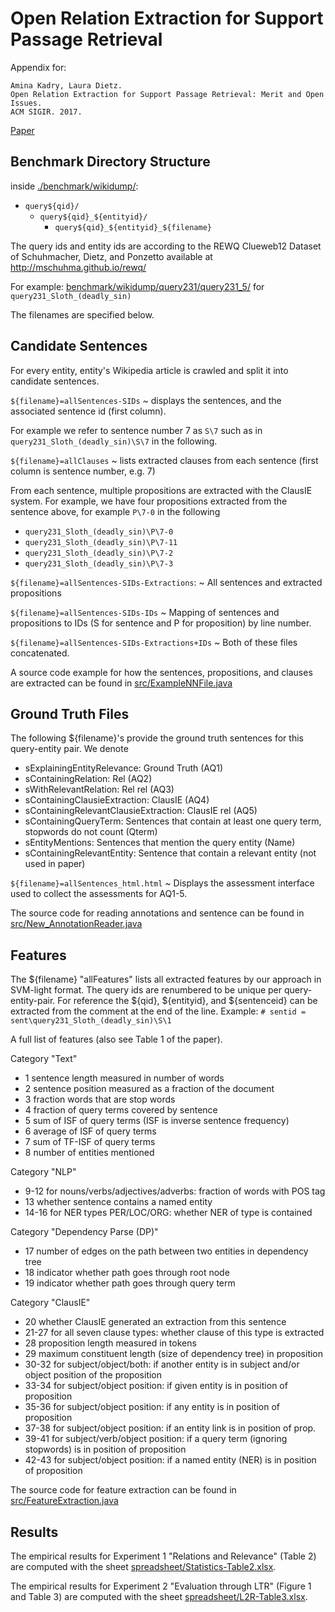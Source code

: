 Open Relation Extraction for Support Passage Retrieval
======================================================

Appendix for: 

    Amina Kadry, Laura Dietz.
    Open Relation Extraction for Support Passage Retrieval: Merit and Open Issues. 
    ACM SIGIR. 2017.
    

[Paper](kadry-dietz-sigir2017-open-relation-extraction-for-support-passage-retrieval.pdf)



Benchmark Directory Structure
------------------------------

inside [./benchmark/wikidump/](`benchmark/wikidump/`):

- `query${qid}/`
    - `query${qid}_${entityid}/`
        - `query${qid}_${entityid}_${filename}`


The query ids and entity ids are according to the REWQ Clueweb12 Dataset of Schuhmacher, Dietz, and Ponzetto available at <http://mschuhma.github.io/rewq/>

For example: [benchmark/wikidump/query231/query231_5/](`query231/query231_5/...`) for `query231_Sloth_(deadly_sin)`

The filenames are specified below.


Candidate Sentences
--------------------

For every entity, entity's Wikipedia article is crawled and split it into candidate sentences.

`${filename}=allSentences-SIDs`
 ~  displays the sentences, and the associated sentence id (first column). 

For example we refer to sentence number 7 as `S\7` such as in `query231_Sloth_(deadly_sin)\S\7` in the following.

`${filename}=allClauses`
 ~ lists extracted clauses from each sentence (first column is sentence number, e.g. 7)

From each sentence, multiple propositions are extracted with the ClausIE system. For example, we have four propositions extracted from the sentence above, for example `P\7-0` in the following

- `query231_Sloth_(deadly_sin)\P\7-0`
- `query231_Sloth_(deadly_sin)\P\7-11`
- `query231_Sloth_(deadly_sin)\P\7-2`
- `query231_Sloth_(deadly_sin)\P\7-3`

`${filename}=allSentences-SIDs-Extractions`:
 ~ All sentences and extracted propositions

`${filename}=allSentences-SIDs-IDs`
 ~ Mapping of sentences and propositions to IDs (S for sentence and P for proposition) by line number. 

`${filename}=allSentences-SIDs-Extractions+IDs`
~  Both of these files concatenated.

A source code example for how the sentences, propositions, and clauses are extracted can be found in [src/ExampleNNFile.java](./src/ExampleNNFile.java)



Ground Truth Files
-------------------

The following ${filename}'s provide the ground truth sentences for this query-entity pair. We denote 

- sExplainingEntityRelevance: Ground Truth (AQ1)
- sContainingRelation: Rel (AQ2)
- sWithRelevantRelation: Rel rel (AQ3)
- sContainingClausieExtraction: ClausIE (AQ4)
- sContainingRelevantClausieExtraction: ClausIE rel (AQ5)
- sContainingQueryTerm: Sentences that contain at least one query term, stopwords do not count (Qterm)
- sEntityMentions: Sentences that mention the query entity (Name)
- sContainingRelevantEntity: Sentence that contain a relevant entity (not used in paper) 


`${filename}=allSentences_html.html`
 ~ Displays the assessment interface used to collect the assessments for AQ1-5.

The source code for reading annotations and sentence can be found in [src/New_AnnotationReader.java](./src/New_AnnotationReader.java)



Features
---------

The ${filename} "allFeatures" lists all extracted features by our approach in SVM-light format. The query ids are renumbered to be unique per query-entity-pair. For reference the ${qid}, ${entityid}, and ${sentenceid} can be extracted from the comment at the end of the line. Example: `# sentid = sent\query231_Sloth_(deadly_sin)\S\1`

A full list of features (also see Table 1 of the paper).


Category "Text"

- 1 sentence length measured in number of words
- 2 sentence position measured as a fraction of the document
- 3 fraction words that are stop words
- 4 fraction of query terms covered by sentence
- 5 sum of ISF of query terms (ISF is inverse sentence frequency)
- 6 average of ISF of query terms
- 7 sum of TF-ISF of query terms
- 8 number of entities mentioned

Category "NLP"

- 9-12 for nouns/verbs/adjectives/adverbs: fraction of words with POS tag
- 13 whether sentence contains a named entity
- 14-16 for NER types PER/LOC/ORG: whether NER of type is contained

Category "Dependency Parse (DP)"

- 17 number of edges on the path between two entities in dependency tree
- 18 indicator whether path goes through root node
- 19 indicator whether path goes through query term

Category "ClausIE"

- 20 whether ClausIE generated an extraction from this sentence
- 21-27 for all seven clause types: whether clause of this type is extracted
- 28 proposition length measured in tokens
- 29 maximum constituent length (size of dependency tree) in proposition
- 30-32 for subject/object/both: if another entity is in subject and/or object position of the proposition
- 33-34 for subject/object position: if given entity is in position of proposition
- 35-36 for subject/object position: if any entity is in position of proposition
- 37-38 for subject/object position: if an entity link is in position of prop.
- 39-41 for subject/verb/object position: if a query term (ignoring stopwords) is in position of proposition
- 42-43 for subject/object position: if a named entity (NER) is in position of proposition


The source code for feature extraction can be found in [src/FeatureExtraction.java](./src/FeatureExtraction.java)


Results
-------

The empirical results for Experiment 1 "Relations and Relevance" (Table 2) are computed with the sheet [spreadsheet/Statistics-Table2.xlsx](./spreadsheet/Statistics-Table2.xlsx).


The empirical results for Experiment 2 "Evaluation through LTR" (Figure 1 and Table 3) are computed with the sheet [spreadsheet/L2R-Table3.xlsx](./spreadsheet/L2R-Table3.xlsx).



